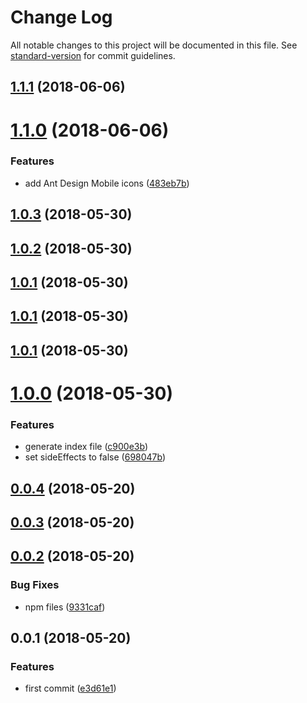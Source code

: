 # Change Log

All notable changes to this project will be documented in this file. See [standard-version](https://github.com/conventional-changelog/standard-version) for commit guidelines.

<a name="1.1.1"></a>
## [1.1.1](https://github.com/fjc0k/ant-design-icons/compare/v1.1.0...v1.1.1) (2018-06-06)



<a name="1.1.0"></a>
# [1.1.0](https://github.com/fjc0k/ant-design-icons/compare/v1.0.3...v1.1.0) (2018-06-06)


### Features

* add Ant Design Mobile icons ([483eb7b](https://github.com/fjc0k/ant-design-icons/commit/483eb7b))



<a name="1.0.3"></a>
## [1.0.3](https://github.com/fjc0k/ant-design-icons/compare/v1.0.2...v1.0.3) (2018-05-30)



<a name="1.0.2"></a>
## [1.0.2](https://github.com/fjc0k/ant-design-icons/compare/v1.0.0...v1.0.2) (2018-05-30)



<a name="1.0.1"></a>
## [1.0.1](https://github.com/fjc0k/ant-design-icons/compare/v1.0.0...v1.0.1) (2018-05-30)



<a name="1.0.1"></a>
## [1.0.1](https://github.com/fjc0k/ant-design-icons/compare/v1.0.0...v1.0.1) (2018-05-30)



<a name="1.0.1"></a>
## [1.0.1](https://github.com/fjc0k/ant-design-icons/compare/v1.0.0...v1.0.1) (2018-05-30)



<a name="1.0.0"></a>
# [1.0.0](https://github.com/fjc0k/ant-design-icons/compare/v0.0.4...v1.0.0) (2018-05-30)


### Features

* generate index file ([c900e3b](https://github.com/fjc0k/ant-design-icons/commit/c900e3b))
* set sideEffects to false ([698047b](https://github.com/fjc0k/ant-design-icons/commit/698047b))



<a name="0.0.4"></a>
## [0.0.4](https://github.com/fjc0k/ant-design-icons/compare/v0.0.3...v0.0.4) (2018-05-20)



<a name="0.0.3"></a>
## [0.0.3](https://github.com/fjc0k/ant-design-icons/compare/v0.0.2...v0.0.3) (2018-05-20)



<a name="0.0.2"></a>
## [0.0.2](https://github.com/fjc0k/ant-design-icons/compare/v0.0.1...v0.0.2) (2018-05-20)


### Bug Fixes

* npm files ([9331caf](https://github.com/fjc0k/ant-design-icons/commit/9331caf))



<a name="0.0.1"></a>
## 0.0.1 (2018-05-20)


### Features

* first commit ([e3d61e1](https://github.com/fjc0k/ant-design-icons/commit/e3d61e1))
